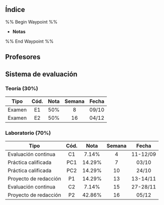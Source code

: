 ## Índice

%% Begin Waypoint %%
- **Notas**

%% End Waypoint %%

## Profesores

## Sistema de evaluación

### Teoría (30%)

| Tipo   | Cód. | Nota | Semana | Fecha |
| ------ | :--: | :--: | :----: | :---: |
| Examen |  E1  | 50%  |   8    | 09/10 |
| Examen |  E2  | 50%  |   16   | 04/12 |

### Laboratorio (70%)

| Tipo                  | Cód. |  Nota  | Semana |  Fecha   |
| --------------------- | :--: | :----: | :----: | :------: |
| Evaluación continua   |  C1  | 7.14%  |   4    | 11-12/09 |
| Práctica calificada   | PC1  | 14.29% |   7    |  03/10   |
| Práctica calificada   | PC2  | 14.29% |   10   |  24/10   |
| Proyecto de redacción |  P1  | 14.29% |   13   | 13-14/11 |
| Evaluación continua   |  C2  | 7.14%  |   15   | 27-28/11 |
| Proyecto de redacción |  P2  | 42.86% |   16   |  05/12   |
